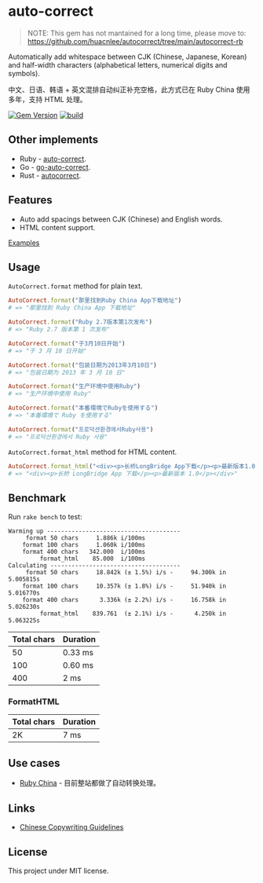 # auto-correct

> NOTE: This gem has not mantained for a long time, please move to: https://github.com/huacnlee/autocorrect/tree/main/autocorrect-rb

Automatically add whitespace between CJK (Chinese, Japanese, Korean) and half-width characters (alphabetical letters, numerical digits and symbols).

中文、日语、韩语 + 英文混排自动纠正补充空格，此方式已在 Ruby China 使用多年，支持 HTML 处理。

[![Gem Version](https://badge.fury.io/rb/auto-correct.svg)](https://rubygems.org/gems/auto-correct) [![build](https://github.com/huacnlee/auto-correct/workflows/build/badge.svg)](https://github.com/huacnlee/auto-correct/actions?query=workflow%3Abuild)

## Other implements

- Ruby - [auto-correct](https://github.com/huacnlee/auto-correct).
- Go - [go-auto-correct](https://github.com/huacnlee/go-auto-correct).
- Rust - [autocorrect](https://github.com/huacnlee/autocorrect).

## Features

- Auto add spacings between CJK (Chinese) and English words.
- HTML content support.

[Examples](https://github.com/huacnlee/auto-correct/blob/master/test/format_test.rb)

## Usage

`AutoCorrect.format` method for plain text.

```ruby
AutoCorrect.format("那里找到Ruby China App下载地址")
# => "那里找到 Ruby China App 下载地址"

AutoCorrect.format("Ruby 2.7版本第1次发布")
# => "Ruby 2.7 版本第 1 次发布"

AutoCorrect.format("于3月10日开始")
# => "于 3 月 10 日开始"

AutoCorrect.format("包装日期为2013年3月10日")
# => "包装日期为 2013 年 3 月 10 日"

AutoCorrect.format("生产环境中使用Ruby")
# => "生产环境中使用 Ruby"

AutoCorrect.format("本番環境でRubyを使用する")
# => "本番環境で Ruby を使用する"

AutoCorrect.format("프로덕션환경에서Ruby사용")
# => "프로덕션환경에서 Ruby 사용"
```

`AutoCorrect.format_html` method for HTML content.

```ruby
AutoCorrect.format_html("<div><p>长桥LongBridge App下载</p><p>最新版本1.0</p></div>")
# => "<div><p>长桥 LongBridge App 下载</p><p>最新版本 1.0</p></div>"
```

## Benchmark

Run `rake bench` to test:

```
Warming up --------------------------------------
     format 50 chars     1.886k i/100ms
    format 100 chars     1.060k i/100ms
    format 400 chars   342.000  i/100ms
         format_html    85.000  i/100ms
Calculating -------------------------------------
     format 50 chars     18.842k (± 1.5%) i/s -     94.300k in   5.005815s
    format 100 chars     10.357k (± 1.8%) i/s -     51.940k in   5.016770s
    format 400 chars      3.336k (± 2.2%) i/s -     16.758k in   5.026230s
         format_html    839.761  (± 2.1%) i/s -      4.250k in   5.063225s
```

| Total chars | Duration |
| ----------- | -------- |
| 50          | 0.33 ms  |
| 100         | 0.60 ms  |
| 400         | 2 ms     |

### FormatHTML

| Total chars | Duration |
| ----------- | -------- |
| 2K          | 7 ms     |

## Use cases

- [Ruby China](https://ruby-china.org) - 目前整站都做了自动转换处理。

## Links

- [Chinese Copywriting Guidelines](https://github.com/sparanoid/chinese-copywriting-guidelines)

## License

This project under MIT license.
